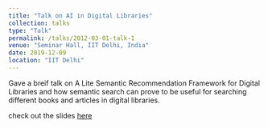 ```yaml
---
title: "Talk on AI in Digital Libraries"
collection: talks
type: "Talk"
permalink: /talks/2012-03-01-talk-1
venue: "Seminar Hall, IIT Delhi, India"
date: 2019-12-09
location: "IIT Delhi"
---
```


Gave a breif talk on A Lite Semantic Recommendation Framework for Digital Libraries and how semantic search can prove to be useful 
for searching different books and articles in digital libraries.

check out the slides [here](https://docs.google.com/presentation/d/18igzPNRqbUu8mjigR-9_JdC-jF8y6D4LYF9ObYLLAzc/edit#slide=id.p)
